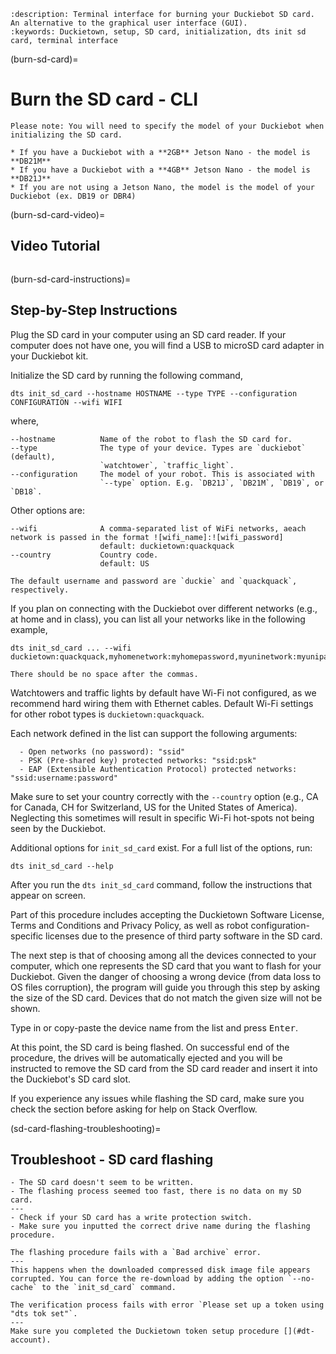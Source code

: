 ```{seo}
:description: Terminal interface for burning your Duckiebot SD card. An alternative to the graphical user interface (GUI).
:keywords: Duckietown, setup, SD card, initialization, dts init sd card, terminal interface 
```

(burn-sd-card)=
# Burn the SD card - CLI

```{attention}
Please note: You will need to specify the model of your Duckiebot when initializing the SD card.

* If you have a Duckiebot with a **2GB** Jetson Nano - the model is **DB21M**
* If you have a Duckiebot with a **4GB** Jetson Nano - the model is **DB21J**
* If you are not using a Jetson Nano, the model is the model of your Duckiebot (ex. DB19 or DBR4)
```

(burn-sd-card-video)=
## Video Tutorial 

```{vimeo} 526698325
```


(burn-sd-card-instructions)=
## Step-by-Step Instructions

Plug the SD card in your computer using an SD card reader. 
If your computer does not have one, you will find a USB to microSD card adapter in your Duckiebot kit.

Initialize the SD card by running the following command,

    dts init_sd_card --hostname HOSTNAME --type TYPE --configuration CONFIGURATION --wifi WIFI

where,

    --hostname          Name of the robot to flash the SD card for.
    --type              The type of your device. Types are `duckiebot` (default),
                        `watchtower`, `traffic_light`.
    --configuration     The model of your robot. This is associated with
                        `--type` option. E.g. `DB21J`, `DB21M`, `DB19`, or `DB18`.


Other options are:

    --wifi              A comma-separated list of WiFi networks, aeach network is passed in the format ![wifi_name]:![wifi_password]
                        default: duckietown:quackquack
    --country           Country code.
                        default: US

```{note}
The default username and password are `duckie` and `quackquack`, respectively.
```

If you plan on connecting with the Duckiebot over different networks (e.g., at home and in class), 
you can list all your networks like in the following example,

    dts init_sd_card ... --wifi duckietown:quackquack,myhomenetwork:myhomepassword,myuninetwork:myunipassword

```{note}
There should be no space after the commas.
```

Watchtowers and traffic lights by default have Wi-Fi not configured, 
as we recommend hard wiring them with Ethernet cables. 
Default Wi-Fi settings for other robot types is `duckietown:quackquack`.

Each network defined in the list can support the following arguments:

      - Open networks (no password): "ssid"
      - PSK (Pre-shared key) protected networks: "ssid:psk"
      - EAP (Extensible Authentication Protocol) protected networks: "ssid:username:password"

Make sure to set your country correctly with the `--country` option 
(e.g., CA for Canada, CH for Switzerland, US for the United States of America). 
Neglecting this sometimes will result in specific Wi-Fi hot-spots not being seen by the Duckiebot.

Additional options for `init_sd_card` exist. For a full list of the options, run:

    dts init_sd_card --help

After you run the `dts init_sd_card` command, follow the instructions that appear on screen.

Part of this procedure includes accepting the Duckietown Software License, Terms and Conditions
and Privacy Policy, as well as robot configuration-specific licenses due to the presence of third
party software in the SD card.

The next step is that of choosing among all the devices connected to your computer, which one
represents the SD card that you want to flash for your Duckiebot. Given the danger of choosing a
wrong device (from data loss to OS files corruption), the program will guide you through this step
by asking the size of the SD card. Devices that do not match the given size will not be shown.

Type in or copy-paste the device name from the list and press <kbd>Enter</kbd>.

At this point, the SD card is being flashed.
On successful end of the procedure, the drives will be automatically ejected and you will be instructed
to remove the SD card from the SD card reader and insert it into the Duckiebot's SD card slot.

If you experience any issues while flashing the SD card, make sure you check 
the [](sd-card-flashing-troubleshooting) section before asking for help on Stack Overflow.

(sd-card-flashing-troubleshooting)=
## Troubleshoot - SD card flashing

```{trouble}
- The SD card doesn't seem to be written.
- The flashing process seemed too fast, there is no data on my SD card.
---
- Check if your SD card has a write protection switch.
- Make sure you inputted the correct drive name during the flashing procedure.
```


```{trouble}
The flashing procedure fails with a `Bad archive` error.
---
This happens when the downloaded compressed disk image file appears corrupted. You can force the re-download by adding the option `--no-cache` to the `init_sd_card` command.
```

```{trouble}
The verification process fails with error `Please set up a token using "dts tok set"`.
---
Make sure you completed the Duckietown token setup procedure [](#dt-account).
```
